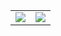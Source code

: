 <table>
  <tr>
    <td><img src="https://github.com/tahadarwesh1/swiftUi/assets/58812384/b75e0b0d-b704-4e17-bea4-a13b06af7126"</td>
    <td><img src="https://github.com/tahadarwesh1/swiftUi/assets/58812384/4f51f08c-d5af-4698-bb30-88a0e37159f0"</td>
  </tr>
 </table>
